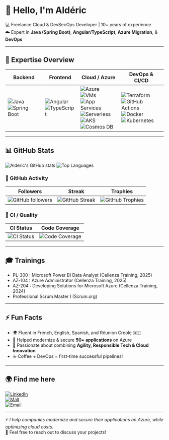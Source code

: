 # 👋 Hello, I'm Aldéric  

💻 Freelance Cloud & DevSecOps Developer | 10+ years of experience  
☁️ Expert in **Java (Spring Boot)**, **Angular/TypeScript**, **Azure Migration**, & **DevOps**  

---

## 🚀 Expertise Overview

| **Backend** | **Frontend** | **Cloud / Azure** | **DevOps & CI/CD** |
|-------------|-------------|-----------------|------------------|
| ![Java](https://img.shields.io/badge/Java-ED8B00?style=for-the-badge&logo=openjdk&logoColor=white) <br> ![Spring Boot](https://img.shields.io/badge/Spring_Boot-6DB33F?style=for-the-badge&logo=springboot&logoColor=white) | ![Angular](https://img.shields.io/badge/Angular-DD0031?style=for-the-badge&logo=angular&logoColor=white) <br> ![TypeScript](https://img.shields.io/badge/TypeScript-3178C6?style=for-the-badge&logo=typescript&logoColor=white) | ![Azure](https://img.shields.io/badge/Microsoft_Azure-0089D6?style=for-the-badge&logo=microsoft-azure&logoColor=white) <br> ![VMs](https://img.shields.io/badge/Azure_VM-0078D4?style=for-the-badge&logo=microsoft-azure&logoColor=white) <br> ![App Services](https://img.shields.io/badge/Azure_App_Service-0089D6?style=for-the-badge&logo=microsoft-azure&logoColor=white) <br> ![Serverless](https://img.shields.io/badge/Azure_Functions-6DB33F?style=for-the-badge&logo=azure-functions&logoColor=white) <br> ![AKS](https://img.shields.io/badge/Azure_AKS-326CE5?style=for-the-badge&logo=kubernetes&logoColor=white) <br> ![Cosmos DB](https://img.shields.io/badge/Azure_CosmosDB-512BD4?style=for-the-badge&logo=azure-cosmosdb&logoColor=white) | ![Terraform](https://img.shields.io/badge/Terraform-623CE4?style=for-the-badge&logo=terraform&logoColor=white) <br> ![GitHub Actions](https://img.shields.io/badge/GitHub_Actions-2088FF?style=for-the-badge&logo=github-actions&logoColor=white) <br> ![Docker](https://img.shields.io/badge/Docker-2496ED?style=for-the-badge&logo=docker&logoColor=white) <br> ![Kubernetes](https://img.shields.io/badge/Kubernetes-326CE5?style=for-the-badge&logo=kubernetes&logoColor=white) |

---

## 📊 GitHub Stats

![Alderic's GitHub stats](https://github-readme-stats.vercel.app/api?username=alderichoarau&show_icons=true&theme=radical)
![Top Languages](https://github-readme-stats.vercel.app/api/top-langs/?username=alderichoarau&layout=compact&theme=radical)

### 🔹 GitHub Activity
| Followers | Streak | Trophies |
|-----------|--------|----------|
| ![GitHub followers](https://img.shields.io/github/followers/alderichoarau?style=for-the-badge&logo=github&label=Followers) | ![GitHub Streak](https://github-readme-streak-stats.herokuapp.com/?user=alderichoarau&theme=radical) | ![GitHub Trophies](https://github-profile-trophy.vercel.app/?username=alderichoarau) |

### 🔹 CI / Quality
| CI Status | Code Coverage |
|-----------|---------------|
| ![CI Status](https://github.com/alderichoarau/alderic-repo/actions/workflows/ci.yml/badge.svg) | ![Code Coverage](https://img.shields.io/codecov/c/github/alderichoarau/alderic-repo) |

---

## 🎓 Trainings
- PL-300 : Microsoft Power BI Data Analyst (Cellenza Training, 2025)  
- AZ-104 : Azure Administrator (Cellenza Training, 2025)  
- AZ-204 : Developing Solutions for Microsoft Azure (Cellenza Training, 2024)  
- Professional Scrum Master I (Scrum.org)  

---

## ⚡ Fun Facts
- 🌍 Fluent in French, English, Spanish, and Réunion Creole 🇷🇪  
- 🚀 Helped modernize & secure **50+ applications** on Azure  
- 🏃 Passionate about combining **Agility, Responsible Tech & Cloud Innovation**  
- ☕ Coffee + DevOps = first-time successful pipelines!  

---

## 🌍 Find me here
[![LinkedIn](https://img.shields.io/badge/LinkedIn-0A66C2?style=for-the-badge&logo=linkedin&logoColor=white)](https://www.linkedin.com/in/alderichoarau)  
[![Malt](https://img.shields.io/badge/Malt-FF3366?style=for-the-badge&logo=databricks&logoColor=white)](https://www.malt.fr/profile/alderichoarau)  
[![Email](https://img.shields.io/badge/Email-D14836?style=for-the-badge&logo=gmail&logoColor=white)](mailto:alderic.hoarau@gmail.com)  

---

⚡ *I help companies modernize and secure their applications on Azure, while optimizing cloud costs.*  
📩 Feel free to reach out to discuss your projects!
